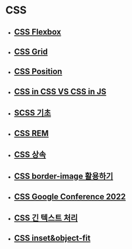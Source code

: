 # CSS

- ## [CSS Flexbox](./CSS_flexbox.md)

- ## [CSS Grid](./CSS_grid.md)

- ## [CSS Position](./CSS_position.md)

- ## [CSS in CSS VS CSS in JS](./CSS_in_CSS_vs_CSS_in_JS.md)

- ## [SCSS 기초](./CSS_SCSS_기초.md)

- ## [CSS REM](./CSS_REM.md)

- ## [CSS 상속](./CSS_상속.md)

- ## [CSS border-image 활용하기](./CSS_borderImage.md)

- ## [CSS Google Conference 2022](./CSS_Google_Conference_2022.md)

- ## [CSS 긴 텍스트 처리](./CSS_긴_텍스트_처리.md)

- ## [CSS inset&object-fit](./CSS_inset&object-fit.md)

